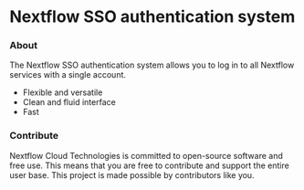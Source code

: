 # Nextflow SSO authentication system

### About
The Nextflow SSO authentication system allows you to log in to all Nextflow services with a single account.
* Flexible and versatile
* Clean and fluid interface
* Fast


### Contribute
Nextflow Cloud Technologies is committed to open-source software and free use. This means that you are free to contribute and support the entire user base. This project is made possible by contributors like you.
